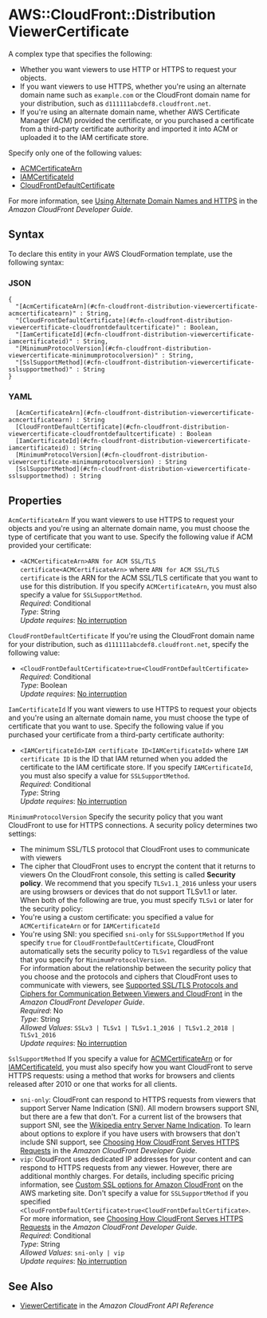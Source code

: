 # AWS::CloudFront::Distribution ViewerCertificate<a name="aws-properties-cloudfront-distribution-viewercertificate"></a>

A complex type that specifies the following:
+ Whether you want viewers to use HTTP or HTTPS to request your objects\.
+ If you want viewers to use HTTPS, whether you're using an alternate domain name such as `example.com` or the CloudFront domain name for your distribution, such as `d111111abcdef8.cloudfront.net`\.
+ If you're using an alternate domain name, whether AWS Certificate Manager \(ACM\) provided the certificate, or you purchased a certificate from a third\-party certificate authority and imported it into ACM or uploaded it to the IAM certificate store\.

Specify only one of the following values: 
+  [ACMCertificateArn](https://docs.aws.amazon.com/cloudfront/latest/APIReference/API_ViewerCertificate.html#cloudfront-Type-ViewerCertificate-ACMCertificateArn) 
+  [IAMCertificateId](https://docs.aws.amazon.com/cloudfront/latest/APIReference/API_ViewerCertificate.html#cloudfront-Type-ViewerCertificate-IAMCertificateId) 
+  [CloudFrontDefaultCertificate](https://docs.aws.amazon.com/cloudfront/latest/APIReference/API_ViewerCertificate.html#cloudfront-Type-ViewerCertificate-CloudFrontDefaultCertificate) 

For more information, see [ Using Alternate Domain Names and HTTPS](https://docs.aws.amazon.com/AmazonCloudFront/latest/DeveloperGuide/SecureConnections.html#CNAMEsAndHTTPS) in the *Amazon CloudFront Developer Guide*\.

## Syntax<a name="aws-properties-cloudfront-distribution-viewercertificate-syntax"></a>

To declare this entity in your AWS CloudFormation template, use the following syntax:

### JSON<a name="aws-properties-cloudfront-distribution-viewercertificate-syntax.json"></a>

```
{
  "[AcmCertificateArn](#cfn-cloudfront-distribution-viewercertificate-acmcertificatearn)" : String,
  "[CloudFrontDefaultCertificate](#cfn-cloudfront-distribution-viewercertificate-cloudfrontdefaultcertificate)" : Boolean,
  "[IamCertificateId](#cfn-cloudfront-distribution-viewercertificate-iamcertificateid)" : String,
  "[MinimumProtocolVersion](#cfn-cloudfront-distribution-viewercertificate-minimumprotocolversion)" : String,
  "[SslSupportMethod](#cfn-cloudfront-distribution-viewercertificate-sslsupportmethod)" : String
}
```

### YAML<a name="aws-properties-cloudfront-distribution-viewercertificate-syntax.yaml"></a>

```
﻿  [AcmCertificateArn](#cfn-cloudfront-distribution-viewercertificate-acmcertificatearn) : String
﻿  [CloudFrontDefaultCertificate](#cfn-cloudfront-distribution-viewercertificate-cloudfrontdefaultcertificate) : Boolean
﻿  [IamCertificateId](#cfn-cloudfront-distribution-viewercertificate-iamcertificateid) : String
﻿  [MinimumProtocolVersion](#cfn-cloudfront-distribution-viewercertificate-minimumprotocolversion) : String
﻿  [SslSupportMethod](#cfn-cloudfront-distribution-viewercertificate-sslsupportmethod) : String
```

## Properties<a name="aws-properties-cloudfront-distribution-viewercertificate-properties"></a>

`AcmCertificateArn`  <a name="cfn-cloudfront-distribution-viewercertificate-acmcertificatearn"></a>
If you want viewers to use HTTPS to request your objects and you're using an alternate domain name, you must choose the type of certificate that you want to use\. Specify the following value if ACM provided your certificate:  
+  `<ACMCertificateArn>ARN for ACM SSL/TLS certificate<ACMCertificateArn>` where ` ARN for ACM SSL/TLS certificate ` is the ARN for the ACM SSL/TLS certificate that you want to use for this distribution\.
If you specify `ACMCertificateArn`, you must also specify a value for `SSLSupportMethod`\.  
*Required*: Conditional  
*Type*: String  
*Update requires*: [No interruption](https://docs.aws.amazon.com/AWSCloudFormation/latest/UserGuide/using-cfn-updating-stacks-update-behaviors.html#update-no-interrupt)

`CloudFrontDefaultCertificate`  <a name="cfn-cloudfront-distribution-viewercertificate-cloudfrontdefaultcertificate"></a>
If you're using the CloudFront domain name for your distribution, such as `d111111abcdef8.cloudfront.net`, specify the following value:  
+  `<CloudFrontDefaultCertificate>true<CloudFrontDefaultCertificate> ` 
*Required*: Conditional  
*Type*: Boolean  
*Update requires*: [No interruption](https://docs.aws.amazon.com/AWSCloudFormation/latest/UserGuide/using-cfn-updating-stacks-update-behaviors.html#update-no-interrupt)

`IamCertificateId`  <a name="cfn-cloudfront-distribution-viewercertificate-iamcertificateid"></a>
If you want viewers to use HTTPS to request your objects and you're using an alternate domain name, you must choose the type of certificate that you want to use\. Specify the following value if you purchased your certificate from a third\-party certificate authority:  
+  `<IAMCertificateId>IAM certificate ID<IAMCertificateId>` where ` IAM certificate ID ` is the ID that IAM returned when you added the certificate to the IAM certificate store\.
If you specify `IAMCertificateId`, you must also specify a value for `SSLSupportMethod`\.  
*Required*: Conditional  
*Type*: String  
*Update requires*: [No interruption](https://docs.aws.amazon.com/AWSCloudFormation/latest/UserGuide/using-cfn-updating-stacks-update-behaviors.html#update-no-interrupt)

`MinimumProtocolVersion`  <a name="cfn-cloudfront-distribution-viewercertificate-minimumprotocolversion"></a>
Specify the security policy that you want CloudFront to use for HTTPS connections\. A security policy determines two settings:  
+ The minimum SSL/TLS protocol that CloudFront uses to communicate with viewers
+ The cipher that CloudFront uses to encrypt the content that it returns to viewers
On the CloudFront console, this setting is called **Security policy**\.
We recommend that you specify `TLSv1.1_2016` unless your users are using browsers or devices that do not support TLSv1\.1 or later\.  
When both of the following are true, you must specify `TLSv1` or later for the security policy:   
+ You're using a custom certificate: you specified a value for `ACMCertificateArn` or for `IAMCertificateId` 
+ You're using SNI: you specified `sni-only` for `SSLSupportMethod` 
If you specify `true` for `CloudFrontDefaultCertificate`, CloudFront automatically sets the security policy to `TLSv1` regardless of the value that you specify for `MinimumProtocolVersion`\.  
For information about the relationship between the security policy that you choose and the protocols and ciphers that CloudFront uses to communicate with viewers, see [ Supported SSL/TLS Protocols and Ciphers for Communication Between Viewers and CloudFront](https://docs.aws.amazon.com/AmazonCloudFront/latest/DeveloperGuide/secure-connections-supported-viewer-protocols-ciphers.html#secure-connections-supported-ciphers) in the *Amazon CloudFront Developer Guide*\.  
*Required*: No  
*Type*: String  
*Allowed Values*: `SSLv3 | TLSv1 | TLSv1.1_2016 | TLSv1.2_2018 | TLSv1_2016`  
*Update requires*: [No interruption](https://docs.aws.amazon.com/AWSCloudFormation/latest/UserGuide/using-cfn-updating-stacks-update-behaviors.html#update-no-interrupt)

`SslSupportMethod`  <a name="cfn-cloudfront-distribution-viewercertificate-sslsupportmethod"></a>
If you specify a value for [ACMCertificateArn](https://docs.aws.amazon.com/cloudfront/latest/APIReference/API_ViewerCertificate.html#cloudfront-Type-ViewerCertificate-ACMCertificateArn) or for [IAMCertificateId](https://docs.aws.amazon.com/cloudfront/latest/APIReference/API_ViewerCertificate.html#cloudfront-Type-ViewerCertificate-IAMCertificateId), you must also specify how you want CloudFront to serve HTTPS requests: using a method that works for browsers and clients released after 2010 or one that works for all clients\.  
+  `sni-only`: CloudFront can respond to HTTPS requests from viewers that support Server Name Indication \(SNI\)\. All modern browsers support SNI, but there are a few that don't\. For a current list of the browsers that support SNI, see the [Wikipedia entry Server Name Indication](http://en.wikipedia.org/wiki/Server_Name_Indication)\. To learn about options to explore if you have users with browsers that don't include SNI support, see [Choosing How CloudFront Serves HTTPS Requests](https://docs.aws.amazon.com/AmazonCloudFront/latest/DeveloperGuide/cnames-https-dedicated-ip-or-sni.html) in the *Amazon CloudFront Developer Guide*\.
+  `vip`: CloudFront uses dedicated IP addresses for your content and can respond to HTTPS requests from any viewer\. However, there are additional monthly charges\. For details, including specific pricing information, see [Custom SSL options for Amazon CloudFront](http://aws.amazon.com/cloudfront/custom-ssl-domains/) on the AWS marketing site\.
Don't specify a value for `SSLSupportMethod` if you specified `<CloudFrontDefaultCertificate>true<CloudFrontDefaultCertificate>`\.  
For more information, see [Choosing How CloudFront Serves HTTPS Requests](https://docs.aws.amazon.com/AmazonCloudFront/latest/DeveloperGuide/cnames-https-dedicated-ip-or-sni.html) in the *Amazon CloudFront Developer Guide*\.  
*Required*: Conditional  
*Type*: String  
*Allowed Values*: `sni-only | vip`  
*Update requires*: [No interruption](https://docs.aws.amazon.com/AWSCloudFormation/latest/UserGuide/using-cfn-updating-stacks-update-behaviors.html#update-no-interrupt)

## See Also<a name="aws-properties-cloudfront-distribution-viewercertificate--seealso"></a>
+  [ViewerCertificate](https://docs.aws.amazon.com/cloudfront/latest/APIReference/API_ViewerCertificate.html) in the *Amazon CloudFront API Reference* 